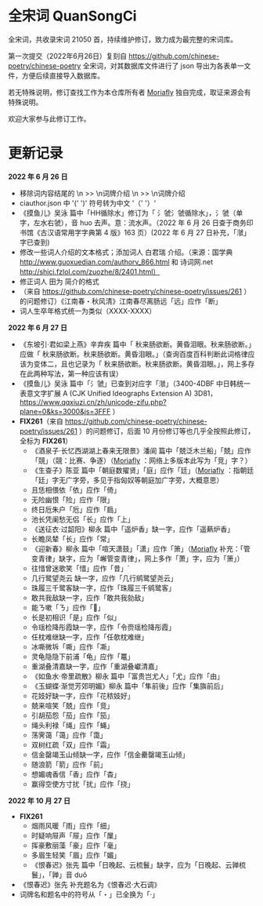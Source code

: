 # 全宋词 QuanSongCi

全宋词，共收录宋词 21050 首，持续维护修订，致力成为最完整的宋词库。

第一次提交（2022年6月26日）复刻自 https://github.com/chinese-poetry/chinese-poetry 全宋词，对其数据库文件进行了 json 导出为各表单一文件，方便后续直接导入数据库。

若无特殊说明，修订查找工作为本仓库所有者 [Moriafly](https://github.com/Moriafly) 独自完成，取证来源会有特殊说明。

欢迎大家参与此修订工作。

# 更新记录

**2022 年 6 月 26 日**

- 移除词内容结尾的 \n >> \n词牌介绍 \n >> \n词牌介绍
- ciauthor.json 中 '(' ')' 符号转为中文 '（' '）'
- 《摸鱼儿》吴泳 篇中「HH循除水」修订为「 氵虢氵虢循除水」，氵虢（单字，左水右虢），音 huo 去声。意：流水声。（2022 年 6 月 26 日查于商务印书馆《古汉语常用字字典第 4 版》163 页）(2022 年 6 月 27 日补充，「㶁」字已查到)
- 修改一些词人介绍的文本格式；添加词人 白君瑞 介绍。（来源：国学典 http://www.guoxuedian.com/authorv_866.html 和 诗词网.net http://shici.fzlol.com/zuozhe/8/2401.html）
-  修正词人 田为 简介的格式
- （来自 https://github.com/chinese-poetry/chinese-poetry/issues/261 ）的问题修订）《江南春・秋风清》江南春尽离肠远「远」应作「断」
- 词人生卒年格式统一为类似（XXXX-XXXX）

**2022 年 6 月 27 日**

- 《东坡引·君如梁上燕》辛弃疾 篇中「 秋来肠欲断。黄昏泪眼。秋来肠欲断。」应做「 秋来肠欲断。秋来肠欲断。黄昏泪眼。」（查询百度百科判断此词格律应该为变体二，且也记录为「 秋来肠欲断。秋来肠欲断。黄昏泪眼。」，网上多存在此两种写法，第一种应该有误）
- 《摸鱼儿》吴泳 篇中「氵虢」已查到对应字「㶁」（3400-4DBF 中日韩统一表意文字扩展 A (CJK Unified Ideographs Extension A) 3D81，https://www.qqxiuzi.cn/zh/unicode-zifu.php?plane=0&ks=3000&js=3FFF ）
- **FIX261**（来自 https://github.com/chinese-poetry/chinese-poetry/issues/261 ）的问题修订，后面 10 月份修订等也几乎全按照此修订，全标为 **FIX261**）
  - 《酒泉子·长忆西湖湖上春来无限景》潘阆 篇中「兢泛木兰船」「兢」应作「競」（競：比赛、争逐）（[Moriafly](https://github.com/Moriafly) ：网络上多版本此写为「竞」字？）
  - 《生查子》陈亚 篇中「朝庭数擢贤」「庭」应作「廷」（[Moriafly](https://github.com/Moriafly) ：指朝廷「廷」字无广字旁，多见于指匈奴等朝庭加广字旁，大概意思）
  - 且恁相偎依「依」应作「倚」
  - 无险幽恨「险」应作「限」
  - 终日卮朱户「卮」应作「扃」
  - 池长凭阑愁无侣「长」应作「上」
  - 《送征衣·过韶阳》柳永 篇中「遥炉香」缺一字，应作「遥爇炉香」
  - 长瞻凤辇「长」应作「常」
  - 《迎新春》柳永 篇中「喧天潇鼓」「潇」应作「箫」（[Moriafly](https://github.com/Moriafly) 补充：「管变青律」缺字，应为「嶰管变青律」，网上多作「萧」字，应为「箫」）
  - 往惜曾迷歌笑「惜」应作「昔」`
  - 几行鹭望尧云 缺一字，应作「几行鹓鹭望尧云」
  - 珠履三千鹭客缺一字，应作「珠履三千鹓鹭客」
  - 敢共我敌缺一字，应作「敢共我勍敌」
  - 能ㄋ嗽「ㄋ」应作「𠴇」
  - 长是初相识「是」应作「似」
  - 令瑶检降彤霞缺一字，应作「令赍瑶检降彤霞」
  - 任枕难继缺一字，应作「任欹枕难继」
  - 冰嘶微坼「嘶」应作「凘」
  - 灵龟隐隐下前浦「龟」应作「鼍」
  - 重湖叠清嘉缺一字，应作「重湖叠巘清嘉」
  - 《如鱼水·帝里疏散》柳永 篇中「富贵岂尤人」「尤」应作「由」
  - 《玉蝴蝶·渐觉芳郊明媚》柳永 篇中「隼前後」应作「集旟前后」
  - 花妓好缺一字，应作「花秾妓好」
  - 兢来喧笑「兢」应作「竞」
  - 引胡茄怨「茄」应作「笳」
  - 绳头利禄「绳」应作「蝇」
  - 荡霁蔼「蔼」应作「霭」
  - 双树红疏「双」应作「霜」
  - 信金罄竭玉山倾缺一字，应作「信金罍罄竭玉山倾」
  - 随浪箭「箭」应作「前」
  - 想媚魂香信「香」应作「杳」
  - 赢得空使方寸扰「扰」应作「挠」

**2022 年 10 月 27 日**

- **FIX261**
  - 烟雨风暖「雨」应作「细」
  - 时疑响屉声「屉」应作「屟」
  - 挥豪敷丽藻「豪」应作「毫」
  - 多眉生轻笑「眉」应作「媚」
  - 《恨春迟》张先 篇中「日晚起、云梳鬟」缺字，应为「日晚起、云亸梳鬟」，「亸」音 duǒ
- 《恨春迟》张先 补充题名为《恨春迟·大石调》
- 词牌名和题名中的符号从「・」已全换为「·」
